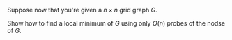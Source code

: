 Suppose now that you're given a $n \times n$ grid graph $G$.

Show how to find a local minimum of $G$ using only $O(n)$ probes
of the nodse of $G$.
